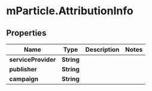 # mParticle.AttributionInfo

## Properties
Name | Type | Description | Notes
------------ | ------------- | ------------- | -------------
**serviceProvider** | **String** |  |
**publisher** | **String** |  |
**campaign** | **String** |  |


